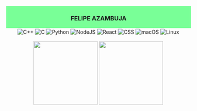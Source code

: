 <div style="background:#79FF97; width:100%; padding: 1px;">
  <h3 align="center">FELIPE AZAMBUJA</h3>
</div>
<div style="display: inline_block; text-align: center; width: 100%;" align="center">
  <img align="center" alt="C++" src="https://img.shields.io/badge/C%2B%2B-151515?style=for-the-badge&logo=c%2B%2B&logoColor=lightblue" />
  <img align="center" alt="C" src="https://img.shields.io/badge/C-151515?style=for-the-badge&logo=c&logoColor=green" />
  <img align="center" alt="Python" src="https://img.shields.io/badge/Python-151515?style=for-the-badge&logo=python" />
  <img align="center" alt="NodeJS" src="https://img.shields.io/badge/Node.js-151515?style=for-the-badge&logo=nodedotjs&logoColor=yellow" />
  <img align="center" alt="React" src="https://img.shields.io/badge/React-151515?style=for-the-badge&logo=react&logoColor=blue" />
  <img align="center" alt="CSS" src="https://img.shields.io/badge/CSS-151515?style=for-the-badge&logo=css3&logoColor=white" />
  <img align="center" alt="macOS" src="https://img.shields.io/badge/macOS-000000?style=for-the-badge&logo=apple" />
  <img align="center" alt="Linux" src="https://img.shields.io/badge/Linux-000000?style=for-the-badge&logo=linux" />
</div>
<br>

<div align="center">
  <img height="175em" src="https://github-readme-stats.vercel.app/api?username=DeguShi&show_icons=true&theme=dark&include_all_commits=true&count_private=true&hide_border=true&title_color=4169E1&icon_color=4169E1&bg_color=151515&text_color=FFF"/>
  <img height="175em" src="https://github-readme-streak-stats.herokuapp.com?user=DeguShi&theme=dark&hide_border=true&ring=4169E1&fire=yellow&currStreakLabel=white&background=151515"/>
</div>

##
